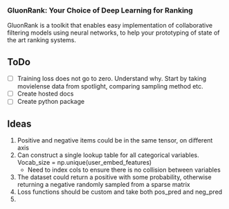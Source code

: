 ### GluonRank: Your Choice of Deep Learning for Ranking

GluonRank is a toolkit that enables easy implementation of collaborative filtering models using neural networks, to help your prototyping of state of the art ranking systems.


## ToDo

- [ ] Training loss does not go to zero. Understand why. Start by taking movielense data from spotlight, comparing sampling method etc.
- [ ] Create hosted docs
- [ ] Create python package

## Ideas

1. Positive and negative items could be in the same tensor, on different axis
2. Can construct a single lookup table for all categorical variables. Vocab_size = np.unique(user_embed_features)
    - Need to index cols to ensure there is no collision between variables
3. The dataset could return a positive with some probability, otherwise returning a negative randomly sampled from a sparse matrix
4. Loss functions should be custom and take both pos_pred and neg_pred
5. 
    
```python

```


